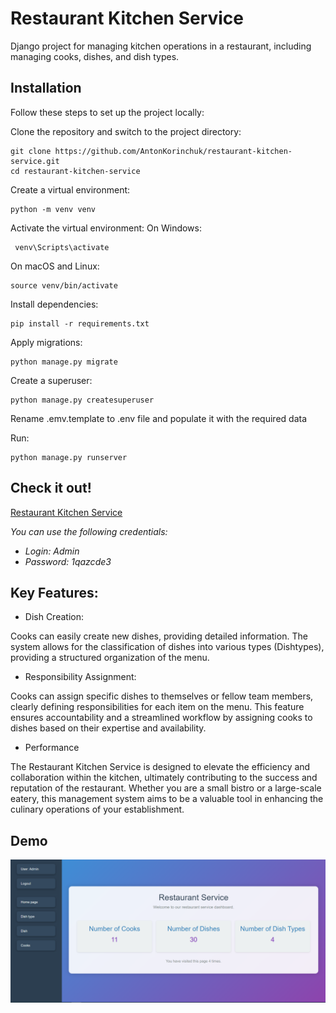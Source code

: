 # Restaurant Kitchen Service

Django project for managing kitchen operations in a restaurant, including managing cooks, dishes, and dish types.


## Installation
Follow these steps to set up the project locally:


Clone the repository and switch to the project directory:
```shell
git clone https://github.com/AntonKorinchuk/restaurant-kitchen-service.git
cd restaurant-kitchen-service
```

Create a virtual environment:
```shell
python -m venv venv
```

Activate the virtual environment:
On Windows:
```shell
 venv\Scripts\activate
 ```
On macOS and Linux:
```shell
source venv/bin/activate
```

Install dependencies:
```shell
pip install -r requirements.txt
```

Apply migrations:
```shell
python manage.py migrate
```

Create a superuser:
```shell
python manage.py createsuperuser
```

Rename .emv.template to .env file and populate it with the required data

Run:
```shell
python manage.py runserver
```

## Check it out!

[Restaurant Kitchen Service](https://restaurant-kitchen-service-u7vs.onrender.com/)


<i>You can use the following credentials:</i>

* <i>Login: Admin</i>
* <i>Password: 1qazcde3</i>

## Key Features:

* Dish Creation:

Cooks can easily create new dishes, providing detailed information.
The system allows for the classification of dishes into various types (Dishtypes), providing a structured organization of the menu.

* Responsibility Assignment:

Cooks can assign specific dishes to themselves or fellow team members, clearly defining responsibilities for each item on the menu.
This feature ensures accountability and a streamlined workflow by assigning cooks to dishes based on their expertise and availability.

* Performance 

The Restaurant Kitchen Service is designed to elevate the efficiency and collaboration within the kitchen, ultimately contributing to the success and reputation of the restaurant. Whether you are a small bistro or a large-scale eatery, this management system aims to be a valuable tool in enhancing the culinary operations of your establishment.

## Demo
![Website Interface](demo.png)
